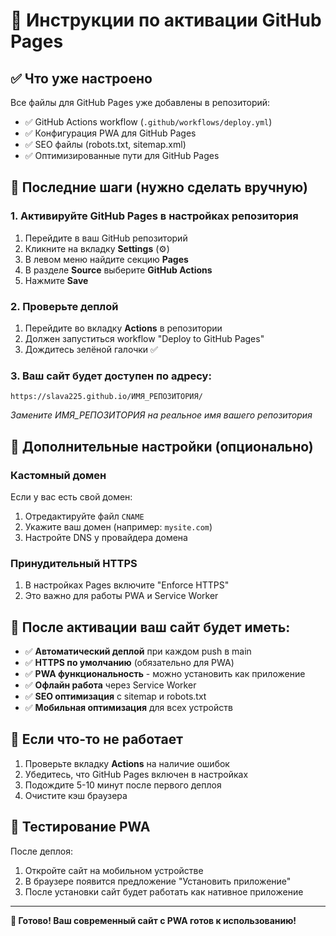 # 🚀 Инструкции по активации GitHub Pages

## ✅ Что уже настроено

Все файлы для GitHub Pages уже добавлены в репозиторий:
- ✅ GitHub Actions workflow (`.github/workflows/deploy.yml`)
- ✅ Конфигурация PWA для GitHub Pages
- ✅ SEO файлы (robots.txt, sitemap.xml)
- ✅ Оптимизированные пути для GitHub Pages

## 🎯 Последние шаги (нужно сделать вручную)

### 1. Активируйте GitHub Pages в настройках репозитория

1. Перейдите в ваш GitHub репозиторий
2. Кликните на вкладку **Settings** (⚙️)
3. В левом меню найдите секцию **Pages**
4. В разделе **Source** выберите **GitHub Actions**
5. Нажмите **Save**

### 2. Проверьте деплой

1. Перейдите во вкладку **Actions** в репозитории
2. Должен запуститься workflow "Deploy to GitHub Pages"
3. Дождитесь зелёной галочки ✅

### 3. Ваш сайт будет доступен по адресу:

```
https://slava225.github.io/ИМЯ_РЕПОЗИТОРИЯ/
```

*Замените ИМЯ_РЕПОЗИТОРИЯ на реальное имя вашего репозитория*

## 🔧 Дополнительные настройки (опционально)

### Кастомный домен
Если у вас есть свой домен:
1. Отредактируйте файл `CNAME`
2. Укажите ваш домен (например: `mysite.com`)
3. Настройте DNS у провайдера домена

### Принудительный HTTPS
1. В настройках Pages включите "Enforce HTTPS"
2. Это важно для работы PWA и Service Worker

## 🎉 После активации ваш сайт будет иметь:

- ✅ **Автоматический деплой** при каждом push в main
- ✅ **HTTPS по умолчанию** (обязательно для PWA)
- ✅ **PWA функциональность** - можно установить как приложение
- ✅ **Офлайн работа** через Service Worker
- ✅ **SEO оптимизация** с sitemap и robots.txt
- ✅ **Мобильная оптимизация** для всех устройств

## 🐛 Если что-то не работает

1. Проверьте вкладку **Actions** на наличие ошибок
2. Убедитесь, что GitHub Pages включен в настройках
3. Подождите 5-10 минут после первого деплоя
4. Очистите кэш браузера

## 📱 Тестирование PWA

После деплоя:
1. Откройте сайт на мобильном устройстве
2. В браузере появится предложение "Установить приложение"
3. После установки сайт будет работать как нативное приложение

---

**🎯 Готово! Ваш современный сайт с PWA готов к использованию!**
